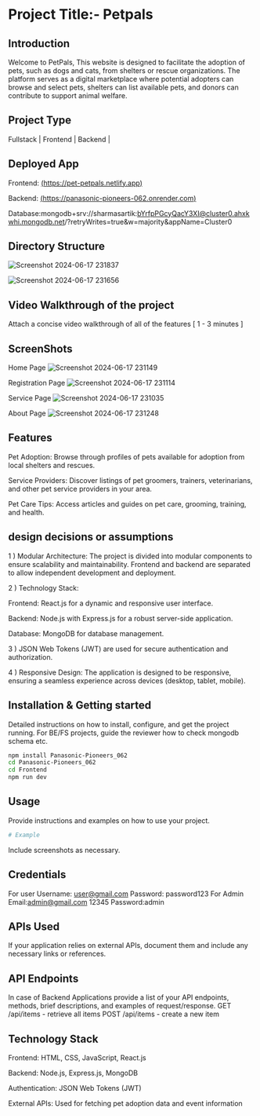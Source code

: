 # Project Title:- Petpals


## Introduction
Welcome to PetPals, This website is designed to facilitate the adoption of pets, such as dogs and cats, from shelters or rescue organizations. The platform serves as a digital marketplace where potential adopters can browse and select pets, shelters can list available pets, and donors can contribute to support animal welfare.

## Project Type
Fullstack | Frontend | Backend | 

## Deployed App
Frontend: [(https://pet-petpals.netlify.app)](https://pet-petpals.netlify.app)


Backend: [(https://panasonic-pioneers-062.onrender.com)](https://panasonic-pioneers-062.onrender.com)



Database:mongodb+srv://sharmasartik:bYrfpPGcyQacY3XI@cluster0.ahxkwhi.mongodb.net/?retryWrites=true&w=majority&appName=Cluster0

## Directory Structure

![Screenshot 2024-06-17 231837](https://github.com/Sartik0709/Panasonic-Pioneers_062/assets/107359448/1b79ec0a-ba50-4d53-9601-5440a29e2ff0)

![Screenshot 2024-06-17 231656](https://github.com/Sartik0709/Panasonic-Pioneers_062/assets/107359448/3975b843-f81c-48cb-924f-10b9317890b0)

## Video Walkthrough of the project
Attach a concise video walkthrough of all of the features [ 1 - 3 minutes ]

## ScreenShots
Home Page
![Screenshot 2024-06-17 231149](https://github.com/Sartik0709/Panasonic-Pioneers_062/assets/107359448/ff6d27cf-3f16-47f0-b790-425cc776336a)

Registration Page
![Screenshot 2024-06-17 231114](https://github.com/Sartik0709/Panasonic-Pioneers_062/assets/107359448/80ce6b4e-de52-4d3e-bc17-587789ec5762)

Service Page
![Screenshot 2024-06-17 231035](https://github.com/Sartik0709/Panasonic-Pioneers_062/assets/107359448/13ce439a-b8bc-4923-a962-88663c8fda04)

About Page
![Screenshot 2024-06-17 231248](https://github.com/Sartik0709/Panasonic-Pioneers_062/assets/107359448/655e9ea1-6842-4f21-aa94-969aaa8499b5)




## Features

Pet Adoption: Browse through profiles of pets available for adoption from local shelters and rescues.

Service Providers: Discover listings of pet groomers, trainers, veterinarians, and other pet service providers in your area.

Pet Care Tips: Access articles and guides on pet care, grooming, training, and health.
 

## design decisions or assumptions
1 ) Modular Architecture:
The project is divided into modular components to ensure scalability and maintainability.
Frontend and backend are separated to allow independent development and deployment.

2 ) Technology Stack:

Frontend: React.js for a dynamic and responsive user interface.

Backend: Node.js with Express.js for a robust server-side application.

Database: MongoDB for database management.

3 ) JSON Web Tokens (JWT) are used for secure authentication and authorization.

4 ) Responsive Design: The application is designed to be responsive, ensuring a seamless experience across devices (desktop, tablet, mobile).

## Installation & Getting started
Detailed instructions on how to install, configure, and get the project running. For BE/FS projects, guide the reviewer how to check mongodb schema etc.

```bash
npm install Panasonic-Pioneers_062
cd Panasonic-Pioneers_062
cd Frontend
npm run dev

```

## Usage
Provide instructions and examples on how to use your project.

```bash
# Example
```

Include screenshots as necessary.

## Credentials
For user
Username: user@gmail.com
Password: password123
For Admin
Email:admin@gmail.com 12345
Password:admin

## APIs Used
If your application relies on external APIs, document them and include any necessary links or references.

## API Endpoints
In case of Backend Applications provide a list of your API endpoints, methods, brief descriptions, and examples of request/response.
GET /api/items - retrieve all items
POST /api/items - create a new item


## Technology Stack

Frontend: HTML, CSS, JavaScript, React.js

Backend: Node.js, Express.js, MongoDB

Authentication: JSON Web Tokens (JWT)

External APIs: Used for fetching pet adoption data and event information
